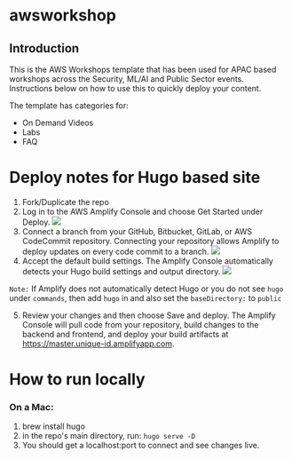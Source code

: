 # awsworkshop

## Introduction

This is the AWS Workshops template that has been used for APAC based workshops across the Security, ML/AI and Public Sector events. Instructions below on how to use this to quickly deploy your content. 

The template has categories for:
- On Demand Videos
- Labs
- FAQ

# Deploy notes for Hugo based site

1) Fork/Duplicate the repo 
2) Log in to the AWS Amplify Console and choose Get Started under Deploy.
![](https://d33wubrfki0l68.cloudfront.net/8eeba65f7573f1081efc527bc2bd7d66ebc9716a/e9617/images/hosting-and-deployment/hosting-on-aws-amplify/amplify-gettingstarted.png)
3) Connect a branch from your GitHub, Bitbucket, GitLab, or AWS CodeCommit repository. Connecting your repository allows Amplify to deploy updates on every code commit to a branch.
![](https://d33wubrfki0l68.cloudfront.net/ef8529569733dfb4aba5d9a5a4c12e77ccf046ff/14d9c/images/hosting-and-deployment/hosting-on-aws-amplify/amplify-connect-repo.gif)
4) Accept the default build settings. The Amplify Console automatically detects your Hugo build settings and output directory.
![](https://d33wubrfki0l68.cloudfront.net/61cd791c916a8e9b84f346aac8493e44efcf35ba/c0954/images/hosting-and-deployment/hosting-on-aws-amplify/amplify-build-settings.png)

``Note:``
If Amplify does not automatically detect Hugo or you do not see `hugo` under `commands`, then add `hugo` in and also set the `baseDirectory:` to `public`

5) Review your changes and then choose Save and deploy. The Amplify Console will pull code from your repository, build changes to the backend and frontend, and deploy your build artifacts at https://master.unique-id.amplifyapp.com. 


# How to run locally
### On a Mac:
1. brew install hugo
1. in the repo's main directory, run: `hugo serve -D`
1. You should get a localhost:port to connect and see changes live.
